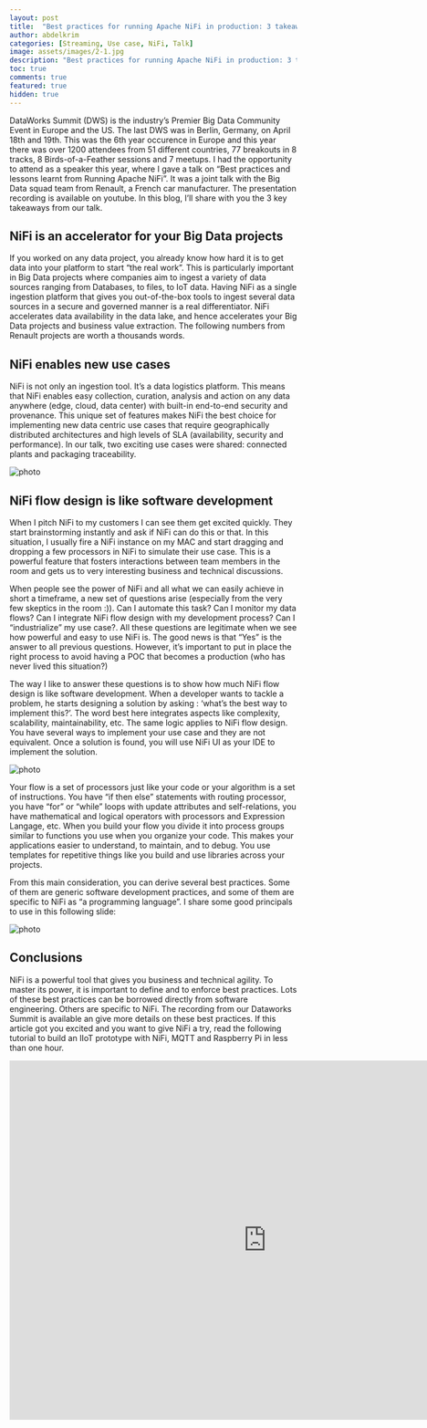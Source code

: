 ```yaml
---
layout: post
title:  "Best practices for running Apache NiFi in production: 3 takeaways from real world projects"
author: abdelkrim
categories: [Streaming, Use case, NiFi, Talk]
image: assets/images/2-1.jpg
description: "Best practices for running Apache NiFi in production: 3 takeaways from real world projects"
toc: true
comments: true
featured: true
hidden: true
---
```

DataWorks Summit (DWS) is the industry’s Premier Big Data Community Event in Europe and the US. The last DWS was in Berlin, Germany, on April 18th and 19th. This was the 6th year occurence in Europe and this year there was over 1200 attendees from 51 different countries, 77 breakouts in 8 tracks, 8 Birds-of-a-Feather sessions and 7 meetups. I had the opportunity to attend as a speaker this year, where I gave a talk on “Best practices and lessons learnt from Running Apache NiFi”. It was a joint talk with the Big Data squad team from Renault, a French car manufacturer. The presentation recording is available on youtube. In this blog, I’ll share with you the 3 key takeaways from our talk.

## NiFi is an accelerator for your Big Data projects

If you worked on any data project, you already know how hard it is to get data into your platform to start “the real work”. This is particularly important in Big Data projects where companies aim to ingest a variety of data sources ranging from Databases, to files, to IoT data. Having NiFi as a single ingestion platform that gives you out-of-the-box tools to ingest several data sources in a secure and governed manner is a real differentiator. NiFi accelerates data availability in the data lake, and hence accelerates your Big Data projects and business value extraction. The following numbers from Renault projects are worth a thousands words.

## NiFi enables new use cases

NiFi is not only an ingestion tool. It’s a data logistics platform. This means that NiFi enables easy collection, curation, analysis and action on any data anywhere (edge, cloud, data center) with built-in end-to-end security and provenance. This unique set of features makes NiFi the best choice for implementing new data centric use cases that require geographically distributed architectures and high levels of SLA (availability, security and performance). In our talk, two exciting use cases were shared: connected plants and packaging traceability.

![photo]({{site.baseurl}}/assets/images/2-2.png)

## NiFi flow design is like software development

When I pitch NiFi to my customers I can see them get excited quickly. They start brainstorming instantly and ask if NiFi can do this or that. In this situation, I usually fire a NiFi instance on my MAC and start dragging and dropping a few processors in NiFi to simulate their use case. This is a powerful feature that fosters interactions between team members in the room and gets us to very interesting business and technical discussions.

When people see the power of NiFi and all what we can easily achieve in short a timeframe, a new set of questions arise (especially from the very few skeptics in the room :)). Can I automate this task? Can I monitor my data flows? Can I integrate NiFi flow design with my development process? Can I “industrialize” my use case?. All these questions are legitimate when we see how powerful and easy to use NiFi is. The good news is that “Yes” is the answer to all previous questions. However, it’s important to put in place the right process to avoid having a POC that becomes a production (who has never lived this situation?)

The way I like to answer these questions is to show how much NiFi flow design is like software development. When a developer wants to tackle a problem, he starts designing a solution by asking : ‘what’s the best way to implement this?’. The word best here integrates aspects like complexity, scalability, maintainability, etc. The same logic applies to NiFi flow design. You have several ways to implement your use case and they are not equivalent. Once a solution is found, you will use NiFi UI as your IDE to implement the solution.

![photo]({{site.baseurl}}/assets/images/2-3.png)


Your flow is a set of processors just like your code or your algorithm is a set of instructions. You have “if then else” statements with routing processor, you have “for” or “while” loops with update attributes and self-relations, you have mathematical and logical operators with processors and Expression Langage, etc. When you build your flow you divide it into process groups similar to functions you use when you organize your code. This makes your applications easier to understand, to maintain, and to debug. You use templates for repetitive things like you build and use libraries across your projects.

From this main consideration, you can derive several best practices. Some of them are generic software development practices, and some of them are specific to NiFi as “a programming language”. I share some good principals to use in this following slide:

![photo]({{site.baseurl}}/assets/images/2-4.png)

## Conclusions

NiFi is a powerful tool that gives you business and technical agility. To master its power, it is important to define and to enforce best practices. Lots of these best practices can be borrowed directly from software engineering. Others are specific to NiFi. The recording from our Dataworks Summit is available an give more details on these best practices. If this article got you excited and you want to give NiFi a try, read the following tutorial to build an IIoT prototype with NiFi, MQTT and Raspberry Pi in less than one hour.

<iframe width="900" height="630" src="https://www.youtube.com/embed/rF7FV8cCYIc" frameborder="0" allow="accelerometer; autoplay; encrypted-media; gyroscope; picture-in-picture" allowfullscreen></iframe>